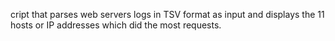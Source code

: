 cript that parses web servers logs in TSV format as input and displays the 11 hosts or IP addresses which did the most requests.
